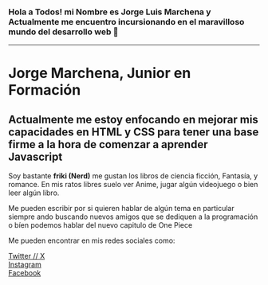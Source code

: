 ### Hola a Todos! mi Nombre es Jorge Luis Marchena y Actualmente me encuentro incursionando  en el maravilloso mundo del desarrollo web 👋
<hr>
<head>
<h1>Jorge Marchena, Junior en Formación </h1>
</head>

<h2>Actualmente me estoy enfocando en mejorar mis capacidades en HTML y CSS para tener una base firme a la hora de comenzar a aprender  Javascript </h2>

<p>Soy bastante <b>friki (Nerd)</b> me gustan los libros de ciencia  ficción, Fantasía, y romance. En mis ratos libres suelo ver Anime, jugar algún videojuego o bien leer algún libro.</p>

<p>Me pueden escribir por si quieren hablar de algún tema en particular siempre ando buscando nuevos amigos que se dediquen a la programación o bíen podemos hablar del nuevo capitulo de One Piece</p>

Me pueden encontrar en mis redes sociales como:

<a href="https://twitter.com/Jorge_Etdark"> Twitter // X </a>
</br>
<a href="https://www.instagram.com/jorge_etdark/?hl=es"> Instagram</a>
</br>
<a href="https://www.facebook.com/jorgeluis.marchenadiaz.1"> Facebook</a>
</br>

